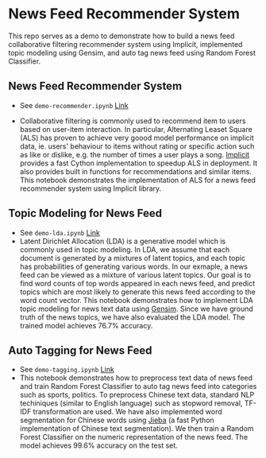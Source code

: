 # News Feed Recommender System

This repo serves as a demo to demonstrate how to build a news feed collaborative filtering recommender system using Implicit, implemented topic modeling using Gensim, and auto tag news feed using Random Forest Classifier. 

## News Feed Recommender System

* See `demo-recommender.ipynb` [Link](https://nbviewer.jupyter.org/github/sukilau/demo-news-recommender/blob/master/demo-recommender.ipynb)

* Collaborative filtering is commonly used to recommend item to users based on user-item interaction. In particular, Alternating Leaset Square (ALS) has proven to achieve very goood model performance on implicit data, ie. users' behaviour to items without rating or specific action such as like or dislike, e.g. the number of times a user plays a song. [Implicit](https://github.com/benfred/implicit) provides a fast Cython implementation to speedup ALS in deployment. It also provides built in functions for recommendations and similar items. This notebook demonstrates the implementation of ALS for a news feed recommender system using Implicit library.

## Topic Modeling for News Feed

* See `demo-lda.ipynb` [Link](https://nbviewer.jupyter.org/github/sukilau/demo-news-recommender/blob/master/demo-lda.ipynb)
*  Latent Dirichlet Allocation (LDA) is a generative model which is commonly used in topic modeling. In LDA, we assume that each document is generated by a mixtures of latent topics, and each topic has probabilities of generating various words. In our exmaple, a news feed can be viewed as a mixture of various latent topics. Our goal is to find word counts of top words appeared in each news feed, and predict topics which are most likely to generate this news feed according to the word count vector. This notebook demonstrates how to implement LDA topic modeling for news text data using [Gensim](https://radimrehurek.com/gensim/index.html). Since we have ground truth of the news topics, we have also evaluated the LDA model. The trained model achieves 76.7% accuracy.

## Auto Tagging for News Feed

* See `demo-tagging.ipynb` [Link](https://nbviewer.jupyter.org/github/sukilau/demo-news-recommender/blob/master/demo-tagging.ipynb)
* This notebook demonstrates how to preprocess text data of news feed and train Random Forest Classifier to auto tag news feed into categories such as sports, politics. To preprocess Chinese text data, standard NLP techiniques (similar to English language) such as stopword removal, TF-IDF transformation are used. We have also implemented word segmentation for Chinese words using [Jieba](https://github.com/fxsjy/jieba) (a fast Python implementation of Chinese text segmentation). We then train a Random Forest Classifier on the numeric representation of the news feed. The model achieves 99.6% accuracy on the test set.